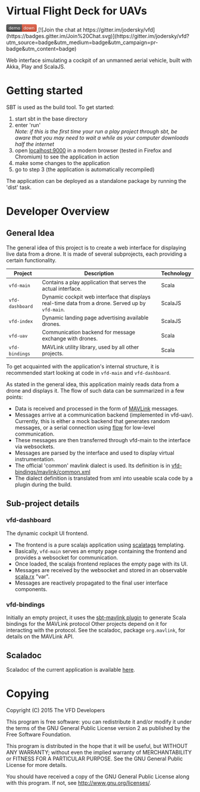 # Virtual Flight Deck for UAVs

<a title="See demo" href="http://vfd.herokuapp.com">
<object data="http://vfd.herokuapp.com/assets/badges/demo-live.png" type="image/png" style="display: inline-block;">
	<img src="vfd-main/public/badges/demo-down.png" alt="See demo" style="display: inline-block;"/>
</object>
</a>
[![Join the chat at https://gitter.im/jodersky/vfd](https://badges.gitter.im/Join%20Chat.svg)](https://gitter.im/jodersky/vfd?utm_source=badge&utm_medium=badge&utm_campaign=pr-badge&utm_content=badge)

Web interface simulating a cockpit of an unmanned aerial vehicle, built with Akka, Play and ScalaJS.

# Getting started
SBT is used as the build tool. To get started:

 1. start sbt in the base directory
 2. enter 'run'    
    *Note: if this is the first time your run a play project through sbt, be aware that you may need to wait a while as your computer downloads half the internet*
 3. open [localhost:9000](http://localhost:9000) in a modern browser (tested in Firefox and Chromium) to see the application in action
 4. make some changes to the application
 5. go to step 3 (the application is automatically recompiled)

The application can be deployed as a standalone package by running the 'dist' task.

# Developer Overview
## General Idea
The general idea of this project is to create a web interface for displaying live data from a drone. It is made of several subprojects, each providing a certain functionality.

 Project | Description | Technology
 ------- | ----------- | ----------
 `vfd-main` | Contains a play application that serves the actual interface. | Scala
 `vfd-dashboard` | Dynamic cockpit web interface that displays real-time data from a drone. Served up by `vfd-main`. | ScalaJS
 `vfd-index` | Dynamic landing page advertising available drones. | ScalaJS
 `vfd-uav` | Communication backend for message exchange with drones. | Scala
 `vfd-bindings` | MAVLink utility library, used by all other projects. | Scala

To get acquainted with the application's internal structure, it is recommended start looking at code in `vfd-main` and `vfd-dashboard`.

As stated in the general idea, this application mainly reads data from a drone and displays it. The flow of such data can be summarized in a few points:
- Data is received and processed in the form of [MAVLink](http://qgroundcontrol.org/mavlink/start) messages.
- Messages arrive at a communication backend (implemented in vfd-uav). Currently, this is either a mock backend that generates random messages, or a serial connection using [flow](https://github.com/jodersky/flow) for low-level communication.
- These messages are then transferred through vfd-main to the interface via websockets.
- Messages are parsed by the interface and used to display virtual instrumentation.
- The official 'common' mavlink dialect is used. Its definition is in [vfd-bindings/mavlink/common.xml](vfd-bindings/mavlink/common.xml)
- The dialect definition is translated from xml into useable scala code by a plugin during the build.

## Sub-project details

### vfd-dashboard
The dynamic cockpit UI frontend.
 - The frontend is a pure scalajs application using [scalatags](https://github.com/lihaoyi/scalatags) templating.
 - Basically, `vfd-main` serves an empty page containing the frontend and provides a websocket for communication.
 - Once loaded, the scalajs frontend replaces the empty page with its UI.
 - Messages are received by the websocket and stored in an observable [scala.rx](https://github.com/lihaoyi/scala.rx) "var".
 - Messages are reactively propagated to the final user interface components.

### vfd-bindings
Initially an empty project, it uses the [sbt-mavlink plugin](https://github.com/jodersky/sbt-mavlink) to generate Scala bindings for the MAVLink protocol Other projects depend on it for interacting with the protocol. See the scaladoc, package `org.mavlink`, for details on the MAVLink API.

## Scaladoc
Scaladoc of the current application is available [here](https://jodersky.github.io/vfd/latest/api/#org.mavlink.package).

# Copying
Copyright (C) 2015 The VFD Developers

This program is free software: you can redistribute it and/or modify
it under the terms of the GNU General Public License version 2 as
published by the Free Software Foundation.

This program is distributed in the hope that it will be useful,
but WITHOUT ANY WARRANTY; without even the implied warranty of
MERCHANTABILITY or FITNESS FOR A PARTICULAR PURPOSE. See the
GNU General Public License for more details.

You should have received a copy of the GNU General Public License
along with this program. If not, see <http://www.gnu.org/licenses/>.
